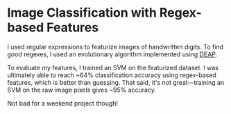 # Image Classification with Regex-based Features

I used regular expressions to featurize images of handwritten digits.
To find good regexes, I used an evolutionary algorithm implemented using [DEAP](https://deap.readthedocs.io/).

To evaluate my features, I trained an SVM on the featurized dataset.
I was ultimately able to reach ~64% classification accuracy using regex-based features, which is better than guessing.
That said, it's not great&mdash;training an SVM on the raw image pixels gives ~95% accuracy.

Not bad for a weekend project though!
